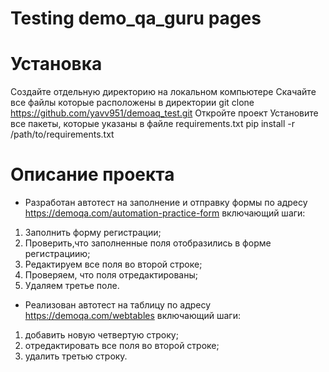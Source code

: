 # Testing demo_qa_guru pages

# Установка

Создайте отдельную директорию на локальном компьютере
Скачайте все файлы которые расположены в директории
git clone https://github.com/yavv951/demoaq_test.git
Откройте проект
Установите все пакеты, которые указаны в файле requirements.txt
pip install -r /path/to/requirements.txt

# Описание проекта

- Разработан автотест на заполнение и отправку формы по адресу https://demoqa.com/automation-practice-form 
включающий шаги: 
1. Заполнить форму регистрации;
2. Проверить,что заполненные поля отобразились в форме регистрациию;
3. Редактируем все поля во второй строке;
4. Проверяем, что поля отредактированы;
5. Удаляем третье поле.

- Реализован автотест на таблицу по адресу https://demoqa.com/webtables включающий шаги: 
1. добавить новую четвертую строку; 
2. отредактировать все поля во второй строке; 
3. удалить третью строку.


